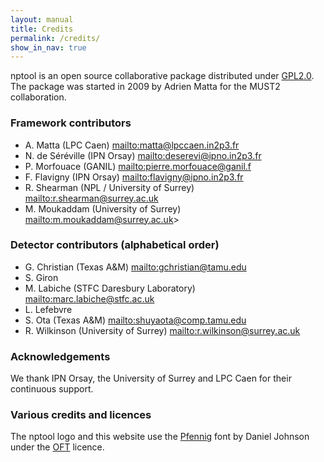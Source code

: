 ```yaml
---
layout: manual 
title: Credits
permalink: /credits/
show_in_nav: true
---
```


nptool is an open source collaborative package distributed under [GPL2.0][gpl2].
The package was started in 2009 by Adrien Matta for the MUST2 collaboration.

### Framework contributors

* A. Matta (LPC Caen) <mailto:matta@lpccaen.in2p3.fr>
* N. de Séréville (IPN Orsay) <mailto:deserevi@ipno.in2p3.fr>
* P. Morfouace (GANIL) <mailto:pierre.morfouace@ganil.f>
* F. Flavigny (IPN Orsay) <mailto:flavigny@ipno.in2p3.fr>
* R. Shearman (NPL / University of Surrey) <mailto:r.shearman@surrey.ac.uk>
* M. Moukaddam (University of Surrey) <mailto:m.moukaddam@surrey.ac.uk>>
 
### Detector contributors (alphabetical order)
* G. Christian (Texas A&M) <mailto:gchristian@tamu.edu>
* S. Giron
* M. Labiche (STFC Daresbury Laboratory) <mailto:marc.labiche@stfc.ac.uk>
* L. Lefebvre
* S. Ota (Texas A&M) <mailto:shuyaota@comp.tamu.edu>
* R. Wilkinson (University of Surrey) <mailto:r.wilkinson@surrey.ac.uk>

### Acknowledgements

We thank IPN Orsay, the University of Surrey and LPC Caen for their continuous support.

### Various credits and licences

The nptool logo and this website use the [Pfennig][pfennig] font by Daniel Johnson under the [OFT][oft] licence.

[oft]: http://scripts.sil.org/cms/scripts/page.php?site_id=nrsi&id=OFL
[pfennig]: http://openfontlibrary.org/en/font/pfennig
[gpl2]: http://www.gnu.org/licenses/old-licenses/gpl-2.0.en.html
